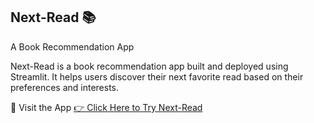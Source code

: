 ## Next-Read 📚
A Book Recommendation App

Next-Read is a book recommendation app built and deployed using Streamlit. It helps users discover their next favorite read based on their preferences and interests.

🔗 Visit the App
[👉 Click Here to Try Next-Read](https://next-read.streamlit.app/)
